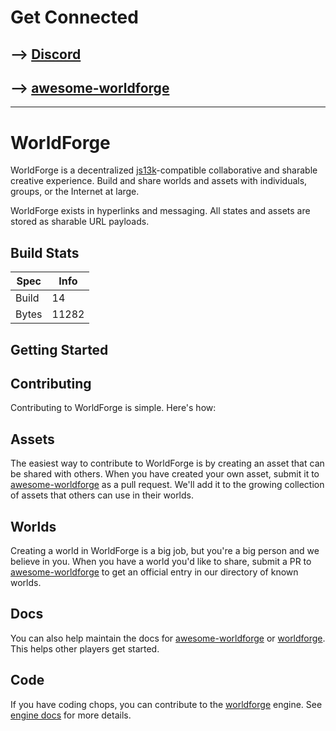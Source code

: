 # Get Connected

## --> [Discord](https://discord.gg/mD5Ms69J)

## --> [awesome-worldforge](https://github.com/benallfree/awesome-worldforge)

---

# WorldForge

WorldForge is a decentralized [js13k](https://js13kgames.com/)-compatible collaborative and sharable creative experience. Build and share worlds and assets with individuals, groups, or the Internet at large.

WorldForge exists in hyperlinks and messaging. All states and assets are stored as sharable URL payloads.

## Build Stats

| Spec  | Info                |
| ----- | ------------------- |
| Build | <!-- BUILD -->14     |
| Bytes | <!-- BYTES -->11282 |

## Getting Started

## Contributing

Contributing to WorldForge is simple. Here's how:

## Assets

The easiest way to contribute to WorldForge is by creating an asset that can be shared with others. When you have created your own asset, submit it to [awesome-worldforge](https://github.com/benallfree/awesome-worldforge) as a pull request. We'll add it to the growing collection of assets that others can use in their worlds.

## Worlds

Creating a world in WorldForge is a big job, but you're a big person and we believe in you. When you have a world you'd like to share, submit a PR to [awesome-worldforge](https://github.com/benallfree/awesome-worldforge) to get an official entry in our directory of known worlds.

## Docs

You can also help maintain the docs for [awesome-worldforge](https://github.com/benallfree/awesome-worldforge) or [worldforge](https://github.com/benallfree/worldforge). This helps other players get started.

## Code

If you have coding chops, you can contribute to the [worldforge](https://github.com/benallfree/worldforge) engine. See [engine docs](./engine.md) for more details.
